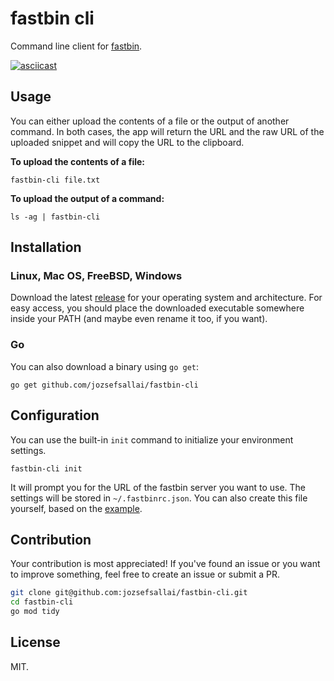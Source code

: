 # fastbin cli

Command line client for [fastbin](https://github.com/jozsefsallai/fastbin).

[![asciicast](https://asciinema.org/a/301276.svg)](https://asciinema.org/a/301276)

## Usage

You can either upload the contents of a file or the output of another command. In both cases, the app will return the URL and the raw URL of the uploaded snippet and will copy the URL to the clipboard.

**To upload the contents of a file:**

```
fastbin-cli file.txt
```

**To upload the output of a command:**

```
ls -ag | fastbin-cli
```

## Installation

### Linux, Mac OS, FreeBSD, Windows

Download the latest [release](https://github.com/jozsefsallai/fastbin-cli/releases) for your operating system and architecture. For easy access, you should place the downloaded executable somewhere inside your PATH (and maybe even rename it too, if you want).

### Go

You can also download a binary using `go get`:

```
go get github.com/jozsefsallai/fastbin-cli
```

## Configuration

You can use the built-in `init` command to initialize your environment settings.

```
fastbin-cli init
```

It will prompt you for the URL of the fastbin server you want to use. The settings will be stored in `~/.fastbinrc.json`. You can also create this file yourself, based on the [example](https://github.com/jozsefsallai/fastbin-cli/blob/master/.fastbinrc.example.json).

## Contribution

Your contribution is most appreciated! If you've found an issue or you want to improve something, feel free to create an issue or submit a PR.

```sh
git clone git@github.com:jozsefsallai/fastbin-cli.git
cd fastbin-cli
go mod tidy
```

## License

MIT.
